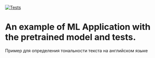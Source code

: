 [![Tests](https://github.com/sozykin/ml_fastapi_tests/actions/workflows/python-app.yml/badge.svg)](https://github.com/sozykin/ml_fastapi_tests/actions/workflows/python-app.yml)

# An example of ML Application with the pretrained model and tests.

Пример для определения тональности текста на английском языке

